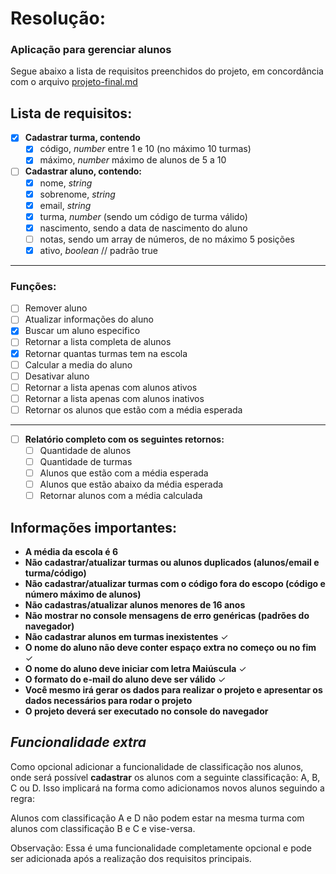 
# Resolução:
### Aplicação para gerenciar alunos

Segue abaixo a lista de requisitos preenchidos do projeto, em concordância com o arquivo [projeto-final.md](https://github.com/IMenezes-GH/desafio-final_logica/blob/main/projeto-final.md)

## Lista de requisitos:
- [x] **Cadastrar turma, contendo**
	- [x] código, *number* entre 1 e 10 (no máximo 10 turmas)
	- [x] máximo, *number* máximo de alunos de 5 a 10

- [ ] **Cadastrar aluno, contendo:**
	- [x] nome, *string*
	- [x] sobrenome, *string*
	- [x] email, *string*
	- [x] turma, *number* (sendo um código de turma válido)
	- [x] nascimento, sendo a data de nascimento do aluno
	- [ ] notas, sendo um array de números, de no máximo 5 posições
	- [x] ativo, *boolean* // padrão true
----------------------
### Funções:
- [ ] Remover aluno
- [ ] Atualizar informações do aluno
- [x] Buscar um aluno especifico
- [ ] Retornar a lista completa de alunos
- [x] Retornar quantas turmas tem na escola
- [ ] Calcular a media do aluno
- [ ] Desativar aluno
- [ ] Retornar a lista apenas com alunos ativos
- [ ] Retornar a lista apenas com alunos inativos
- [ ] Retornar os alunos que estão com a média esperada
----------------------
- [ ] **Relatório completo com os seguintes retornos:**
	- [ ] Quantidade de alunos
	- [ ] Quantidade de turmas
	- [ ] Alunos que estão com a média esperada
	- [ ] Alunos que estão abaixo da média esperada
	- [ ] Retornar alunos com a média calculada

## Informações importantes:


- **A média da escola é 6**
- **Não cadastrar/atualizar turmas ou alunos duplicados (alunos/email e turma/código)**
- **Não cadastrar/atualizar turmas com o código fora do escopo (código e número máximo de alunos)**
- **Não cadastras/atualizar alunos menores de 16 anos**
- **Não mostrar no console mensagens de erro genéricas (padrões do navegador)**
- **Não cadastrar alunos em turmas inexistentes** ✓
- **O nome do aluno não deve conter espaço extra no começo ou no fim** ✓
- **O nome do aluno deve iniciar com letra Maiúscula** ✓
- **O formato do e-mail do aluno deve ser válido** ✓
- **Você mesmo irá gerar os dados para realizar o projeto e apresentar os dados necessários para rodar o projeto**
- **O projeto deverá ser executado no console do navegador**


## ***Funcionalidade extra***

Como opcional adicionar a funcionalidade de classificação nos alunos, onde será possível **cadastrar** os alunos com a seguinte classificação: A, B, C ou D. Isso implicará na forma como adicionamos novos alunos seguindo a regra:

Alunos com classificação A e D não podem estar na mesma turma com alunos com classificação B e C e vise-versa.

Observação: Essa é uma funcionalidade completamente opcional e pode ser adicionada após a realização dos requisitos principais.